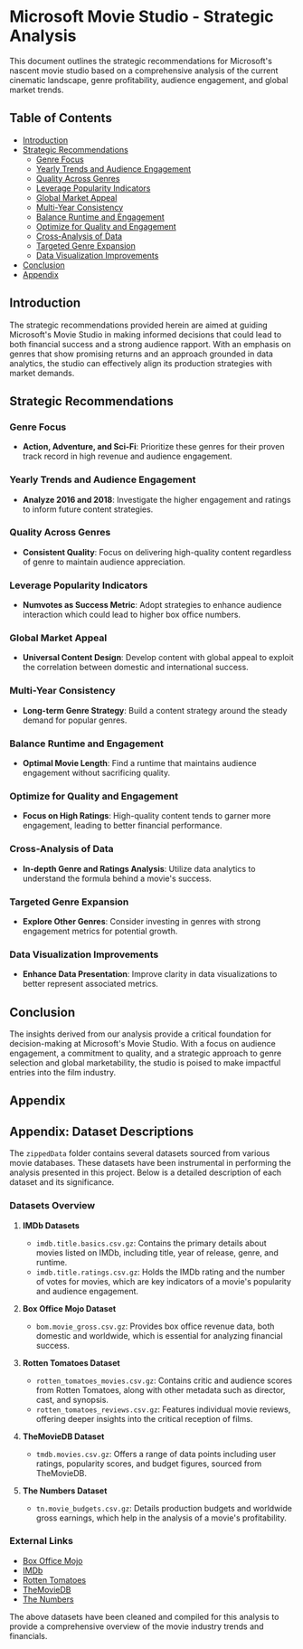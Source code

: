 # Microsoft Movie Studio - Strategic Analysis

This document outlines the strategic recommendations for Microsoft's nascent movie studio based on a comprehensive analysis of the current cinematic landscape, genre profitability, audience engagement, and global market trends.

## Table of Contents

- [Introduction](#introduction)
- [Strategic Recommendations](#strategic-recommendations)
  - [Genre Focus](#genre-focus)
  - [Yearly Trends and Audience Engagement](#yearly-trends-and-audience-engagement)
  - [Quality Across Genres](#quality-across-genres)
  - [Leverage Popularity Indicators](#leverage-popularity-indicators)
  - [Global Market Appeal](#global-market-appeal)
  - [Multi-Year Consistency](#multi-year-consistency)
  - [Balance Runtime and Engagement](#balance-runtime-and-engagement)
  - [Optimize for Quality and Engagement](#optimize-for-quality-and-engagement)
  - [Cross-Analysis of Data](#cross-analysis-of-data)
  - [Targeted Genre Expansion](#targeted-genre-expansion)
  - [Data Visualization Improvements](#data-visualization-improvements)
- [Conclusion](#conclusion)
- [Appendix](#appendix)

## Introduction

The strategic recommendations provided herein are aimed at guiding Microsoft's Movie Studio in making informed decisions that could lead to both financial success and a strong audience rapport. With an emphasis on genres that show promising returns and an approach grounded in data analytics, the studio can effectively align its production strategies with market demands.

## Strategic Recommendations

### Genre Focus
- **Action, Adventure, and Sci-Fi**: Prioritize these genres for their proven track record in high revenue and audience engagement.

### Yearly Trends and Audience Engagement
- **Analyze 2016 and 2018**: Investigate the higher engagement and ratings to inform future content strategies.

### Quality Across Genres
- **Consistent Quality**: Focus on delivering high-quality content regardless of genre to maintain audience appreciation.

### Leverage Popularity Indicators
- **Numvotes as Success Metric**: Adopt strategies to enhance audience interaction which could lead to higher box office numbers.

### Global Market Appeal
- **Universal Content Design**: Develop content with global appeal to exploit the correlation between domestic and international success.

### Multi-Year Consistency
- **Long-term Genre Strategy**: Build a content strategy around the steady demand for popular genres.

### Balance Runtime and Engagement
- **Optimal Movie Length**: Find a runtime that maintains audience engagement without sacrificing quality.

### Optimize for Quality and Engagement
- **Focus on High Ratings**: High-quality content tends to garner more engagement, leading to better financial performance.

### Cross-Analysis of Data
- **In-depth Genre and Ratings Analysis**: Utilize data analytics to understand the formula behind a movie's success.

### Targeted Genre Expansion
- **Explore Other Genres**: Consider investing in genres with strong engagement metrics for potential growth.

### Data Visualization Improvements
- **Enhance Data Presentation**: Improve clarity in data visualizations to better represent associated metrics.

## Conclusion

The insights derived from our analysis provide a critical foundation for decision-making at Microsoft's Movie Studio. With a focus on audience engagement, a commitment to quality, and a strategic approach to genre selection and global marketability, the studio is poised to make impactful entries into the film industry.

## Appendix

## Appendix: Dataset Descriptions

The `zippedData` folder contains several datasets sourced from various movie databases. These datasets have been instrumental in performing the analysis presented in this project. Below is a detailed description of each dataset and its significance.

### Datasets Overview

1. **IMDb Datasets**
   - `imdb.title.basics.csv.gz`: Contains the primary details about movies listed on IMDb, including title, year of release, genre, and runtime.
   - `imdb.title.ratings.csv.gz`: Holds the IMDb rating and the number of votes for movies, which are key indicators of a movie's popularity and audience engagement.

2. **Box Office Mojo Dataset**
   - `bom.movie_gross.csv.gz`: Provides box office revenue data, both domestic and worldwide, which is essential for analyzing financial success.

3. **Rotten Tomatoes Dataset**
   - `rotten_tomatoes_movies.csv.gz`: Contains critic and audience scores from Rotten Tomatoes, along with other metadata such as director, cast, and synopsis.
   - `rotten_tomatoes_reviews.csv.gz`: Features individual movie reviews, offering deeper insights into the critical reception of films.

4. **TheMovieDB Dataset**
   - `tmdb.movies.csv.gz`: Offers a range of data points including user ratings, popularity scores, and budget figures, sourced from TheMovieDB.

5. **The Numbers Dataset**
   - `tn.movie_budgets.csv.gz`: Details production budgets and worldwide gross earnings, which help in the analysis of a movie's profitability.

### External Links

- [Box Office Mojo](https://www.boxofficemojo.com/)
- [IMDb](https://www.imdb.com/)
- [Rotten Tomatoes](https://www.rottentomatoes.com/)
- [TheMovieDB](https://www.themoviedb.org/)
- [The Numbers](https://www.the-numbers.com/)

The above datasets have been cleaned and compiled for this analysis to provide a comprehensive overview of the movie industry trends and financials.

